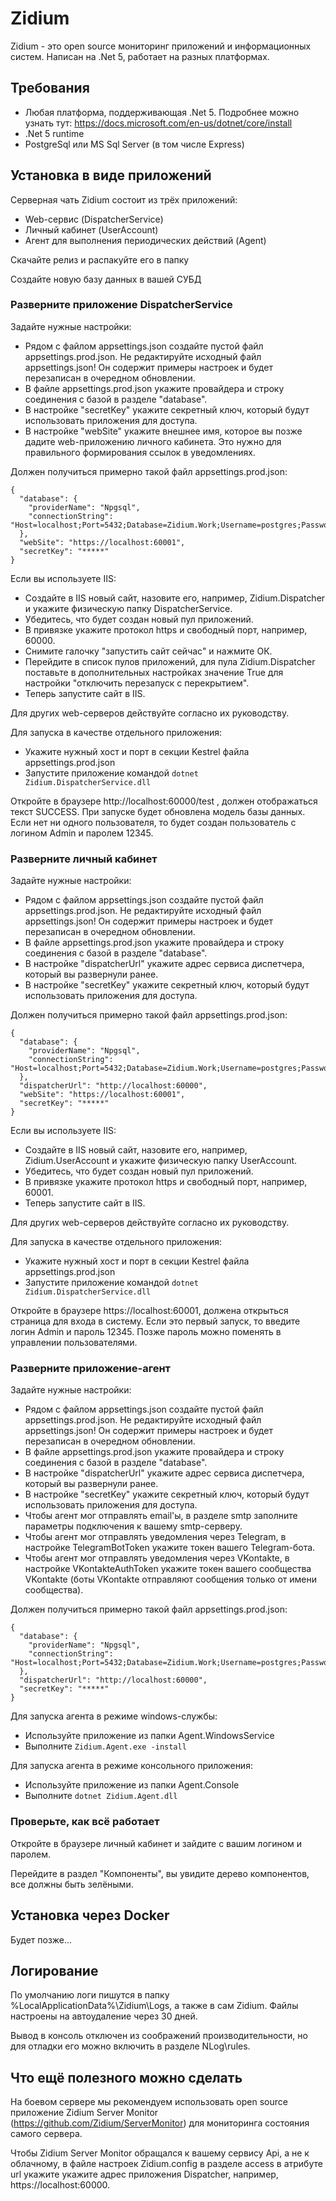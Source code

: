 # Zidium
Zidium - это open source мониторинг приложений и информационных систем.
Написан на .Net 5, работает на разных платформах.

## Требования
- Любая платформа, поддерживающая .Net 5. Подробнее можно узнать тут: https://docs.microsoft.com/en-us/dotnet/core/install
- .Net 5 runtime
- PostgreSql или MS Sql Server (в том числе Express) 

## Установка в виде приложений
Серверная чать Zidium состоит из трёх приложений:
- Web-сервис (DispatcherService)
- Личный кабинет (UserAccount)
- Агент для выполнения периодических действий (Agent)

Скачайте релиз и распакуйте его в папку

Создайте новую базу данных в вашей СУБД

### Разверните приложение DispatcherService
Задайте нужные настройки:
- Рядом с файлом appsettings.json создайте пустой файл appsettings.prod.json. Не редактируйте исходный файл appsettings.json! Он содержит примеры настроек и будет перезаписан в очередном обновлении.
- В файле appsettings.prod.json укажите провайдера и строку соединения с базой в разделе "database".
- В настройке "secretKey" укажите секретный ключ, который будут использовать приложения для доступа.
- В настройке "webSite" укажите внешнее имя, которое вы позже дадите web-приложению личного кабинета. Это нужно для правильного формирования ссылок в уведомлениях.

Должен получиться примерно такой файл appsettings.prod.json:
```
{
  "database": {
    "providerName": "Npgsql",
    "connectionString": "Host=localhost;Port=5432;Database=Zidium.Work;Username=postgres;Password=12345;"
  },
  "webSite": "https://localhost:60001",
  "secretKey": "*****"
}
```

Если вы используете IIS:
- Создайте в IIS новый сайт, назовите его, например, Zidium.Dispatcher и укажите физическую папку DispatcherService.
- Убедитесь, что будет создан новый пул приложений.
- В привязке укажите протокол https и свободный порт, например, 60000.
- Снимите галочку "запустить сайт сейчас" и нажмите ОК.
- Перейдите в список пулов приложений, для пула Zidium.Dispatcher поставьте в дополнительных настройках значение True для настройки "отключить перезапуск с перекрытием".
- Теперь запустите сайт в IIS.

Для других web-серверов действуйте согласно их руководству.

Для запуска в качестве отдельного приложения:
- Укажите нужный хост и порт в секции Kestrel файла appsettings.prod.json
- Запустите приложение командой `dotnet Zidium.DispatcherService.dll`

Откройте в браузере http://localhost:60000/test , должен отображаться текст SUCCESS.
При запуске будет обновлена модель базы данных.
Если нет ни одного пользователя, то будет создан пользователь с логином Admin и паролем 12345.

### Разверните личный кабинет
Задайте нужные настройки:
- Рядом с файлом appsettings.json создайте пустой файл appsettings.prod.json. Не редактируйте исходный файл appsettings.json! Он содержит примеры настроек и будет перезаписан в очередном обновлении.
- В файле appsettings.prod.json укажите провайдера и строку соединения с базой в разделе "database".
- В настройке "dispatcherUrl" укажите адрес сервиса диспетчера, который вы развернули ранее.
- В настройке "secretKey" укажите секретный ключ, который будут использовать приложения для доступа.

Должен получиться примерно такой файл appsettings.prod.json:
```
{
  "database": {
    "providerName": "Npgsql",
    "connectionString": "Host=localhost;Port=5432;Database=Zidium.Work;Username=postgres;Password=12345;"
  },
  "dispatcherUrl": "http://localhost:60000",
  "webSite": "https://localhost:60001",
  "secretKey": "*****"
}
```
Если вы используете IIS:
- Создайте в IIS новый сайт, назовите его, например, Zidium.UserAccount и укажите физическую папку UserAccount.
- Убедитесь, что будет создан новый пул приложений.
- В привязке укажите протокол https и свободный порт, например, 60001.
- Теперь запустите сайт в IIS.

Для других web-серверов действуйте согласно их руководству.

Для запуска в качестве отдельного приложения:
- Укажите нужный хост и порт в секции Kestrel файла appsettings.prod.json
- Запустите приложение командой `dotnet Zidium.DispatcherService.dll`

Откройте в браузере https://localhost:60001, должена открыться страница для входа в систему.
Если это первый запуск, то введите логин Admin и пароль 12345. Позже пароль можно поменять в управлении пользователями.

### Разверните приложение-агент
Задайте нужные настройки:
- Рядом с файлом appsettings.json создайте пустой файл appsettings.prod.json. Не редактируйте исходный файл appsettings.json! Он содержит примеры настроек и будет перезаписан в очередном обновлении.
- В файле appsettings.prod.json укажите провайдера и строку соединения с базой в разделе "database".
- В настройке "dispatcherUrl" укажите адрес сервиса диспетчера, который вы развернули ранее.
- В настройке "secretKey" укажите секретный ключ, который будут использовать приложения для доступа.
- Чтобы агент мог отправлять email'ы, в разделе smtp заполните параметры подключения к вашему smtp-серверу.
- Чтобы агент мог отправлять уведомления через Telegram, в настройке TelegramBotToken укажите токен вашего Telegram-бота.
- Чтобы агент мог отправлять уведомления через VKontakte, в настройке VKontakteAuthToken укажите токен вашего сообщества VKontakte (боты VKontakte отправляют сообщения только от имени сообщества).

Должен получиться примерно такой файл appsettings.prod.json:
```
{
  "database": {
    "providerName": "Npgsql",
    "connectionString": "Host=localhost;Port=5432;Database=Zidium.Work;Username=postgres;Password=12345;"
  },
  "dispatcherUrl": "http://localhost:60000",
  "secretKey": "*****"
}
```

Для запуска агента в режиме windows-службы:
- Используйте приложение из папки Agent.WindowsService
- Выполните `Zidium.Agent.exe -install`

Для запуска агента в режиме консольного приложения:
- Используйте приложение из папки Agent.Console
- Выполните `dotnet Zidium.Agent.dll`

### Проверьте, как всё работает
Откройте в браузере личный кабинет и зайдите с вашим логином и паролем.

Перейдите в раздел "Компоненты", вы увидите дерево компонентов, все должны быть зелёными.

## Установка через Docker

Будет позже...

## Логирование

По умолчанию логи пишутся в папку %LocalApplicationData%\Zidium\Logs, а также в сам Zidium. 
Файлы настроены на автоудаление через 30 дней.

Вывод в консоль отключен из соображений производительности, но для отладки его можно включить в разделе NLog\rules.

## Что ещё полезного можно сделать
На боевом сервере мы рекомендуем использовать open source приложение Zidium Server Monitor (https://github.com/Zidium/ServerMonitor) для мониторинга состояния самого сервера.

Чтобы Zidium Server Monitor обращался к вашему сервису Api, а не к облачному, в файле настроек Zidium.config в разделе access в атрибуте url укажите укажите адрес приложения Dispatcher, например, https://localhost:60000.
